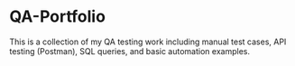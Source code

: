# QA-Portfolio
This is a collection of my QA testing work including manual test cases, API testing (Postman), SQL queries, and basic automation examples. 
